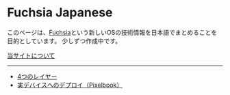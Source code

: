 Fuchsia Japanese
========

このページは、[Fuchsia](https://fuchsia.googlesource.com/)という新しいOSの技術情報を日本語でまとめることを目的としています。
少しずつ作成中です。

[当サイトについて](about-us.md)


-----

- [4つのレイヤー](4layers.md)
- [実デバイスへのデプロイ（Pixelbook）](install-pixel.md)

 
